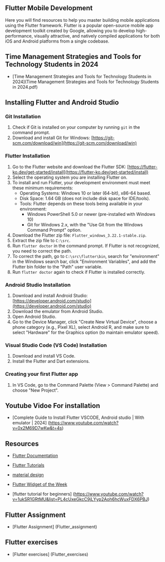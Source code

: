 ## Flutter Mobile Development

Here you will find resources to help you master building mobile applications using the Flutter framework. Flutter is a popular open-source mobile app development toolkit created by Google, allowing you to develop high-performance, visually attractive, and natively compiled applications for both iOS and Android platforms from a single codebase.


## Time Management Strategies and Tools for Technology Students in 2024
- [Time Management Strategies and Tools for Technology Students in 2024](Time Management Strategies and Tools for Technology Students in 2024.pdf)



## Installing Flutter and Android Studio

### Git Installation

1. Check if Git is installed on your computer by running `git` in the command prompt.
2. Download and install Git for Windows: [https://git-scm.com/download/win](https://git-scm.com/download/win)

### Flutter Installation

1. Go to the Flutter website and download the Flutter SDK: [https://flutter-ko.dev/get-started/install](https://flutter-ko.dev/get-started/install)
2. Select the operating system you are installing Flutter on.
3. To install and run Flutter, your development environment must meet these minimum requirements:
   - Operating Systems: Windows 10 or later (64-bit), x86-64 based.
   - Disk Space: 1.64 GB (does not include disk space for IDE/tools).
   - Tools: Flutter depends on these tools being available in your environment:
     - Windows PowerShell 5.0 or newer (pre-installed with Windows 10)
     - Git for Windows 2.x, with the "Use Git from the Windows Command Prompt" option.
4. Download the Flutter zip file: `Flutter_windows_3.22.1-stable.zip`.
5. Extract the zip file to `C:\src`.
6. Run `flutter doctor` in the command prompt. If Flutter is not recognized, you need to correct the path.
7. To correct the path, go to `C:\src\flutter\bin`, search for "environment" in the Windows search bar, click "Environment Variables", and add the Flutter bin folder to the "Path" user variable.
8. Run `flutter doctor` again to check if Flutter is installed correctly.

### Android Studio Installation

1. Download and install Android Studio: [https://developer.android.com/studio](https://developer.android.com/studio)
2. Download the emulator from Android Studio.
3. Open Android Studio.
4. Go to the Device Manager, click "Create New Virtual Device", choose a phone category (e.g., Pixel XL), select Android R, and make sure to select "Hardware" for the Graphics option (to maintain emulator speed).

### Visual Studio Code (VS Code) Installation

1. Download and install VS Code.
2. Install the Flutter and Dart extensions.

### Creating your first Flutter app

1. In VS Code, go to the Command Palette (View > Command Palette) and choose "New Project".

## Youtube Vidoe For installation

- [Complete Guide to Install Flutter VSCODE, Android studio | With emulator | 2024] (https://www.youtube.com/watch?v=0x2M69D7wKw&t=4s)


## Resources

- [Flutter Documentation](https://flutter-ko.dev/docs)
- [Flutter Tutorials](https://flutter-ko.dev/docs/codelabs)
- [material design](https://material.io/design)
- [Flutter Widget of the Week](https://www.youtube.com/playlist?list=PLjxrf2q8roU23XGwz3Km7sQZFTdB996iG)

- [flutter tutorial for beginners] (https://www.youtube.com/watch?v=1ukSR1GRtMU&list=PL4cUxeGkcC9jLYyp2Aoh6hcWuxFDX6PBJ)


## Flutter Assignment
- [Flutter Assignment] (Flutter_assignment)

## Flutter exercises
- [Flutter exercises] (Flutter_exercises)


 
